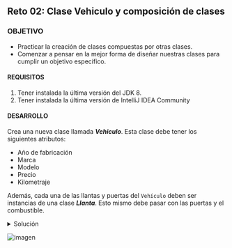 ## Reto 02: Clase Vehiculo y composición de clases

### OBJETIVO 

- Practicar la creación de clases compuestas por otras clases.
- Comenzar a pensar en la mejor forma de diseñar nuestras clases para cumplir un objetivo específico.

#### REQUISITOS 

1. Tener instalada la última versión del JDK 8.
2. Tener instalada la última versión de IntelliJ IDEA Community

#### DESARROLLO

Crea una nueva clase llamada ***Vehiculo***. Esta clase debe tener los siguientes atributos:

- Año de fabricación
- Marca
- Modelo
- Precio
- Kilometraje

Además, cada una de las llantas y puertas del `Vehículo` deben ser instancias de una clase ***Llanta***. Esto mismo debe pasar con las puertas y el combustible.

<details>
	<summary>Solución</summary>
	
1. En el IDE IntelliJ IDEA, crea un nuevo proyecto llamado **Vehiculo**.

2. Dentro del proyecto crea un nuevo paquete llamado **org.bedu.java.jse.basico.sesion3.reto2**.
 
3. Dentro del paquete anterior crea una nueva clase llamada ***Vehiculos*** y dentro de esta un método ***main***.


</details> 


![imagen](https://picsum.photos/200/300)

